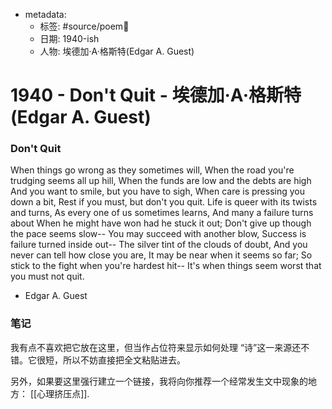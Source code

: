 - metadata:
	- 标签: #source/poem🔖
	- 日期: 1940-ish
	- 人物: 埃德加·A·格斯特(Edgar A. Guest)

# 1940 - Don't Quit - 埃德加·A·格斯特(Edgar A. Guest)
### Don't Quit
When things go wrong as they sometimes will,
When the road you're trudging seems all up hill,
When the funds are low and the debts are high
And you want to smile, but you have to sigh,
When care is pressing you down a bit,
Rest if you must, but don't you quit.
Life is queer with its twists and turns,
As every one of us sometimes learns,
And many a failure turns about
When he might have won had he stuck it out;
Don't give up though the pace seems slow--
You may succeed with another blow,
Success is failure turned inside out--
The silver tint of the clouds of doubt,
And you never can tell how close you are,
It may be near when it seems so far;
So stick to the fight when you're hardest hit--
It's when things seem worst that you must not quit.

- Edgar A. Guest

### 笔记
我有点不喜欢把它放在这里，但当作占位符来显示如何处理 “诗”这一来源还不错。它很短，所以不妨直接把全文粘贴进去。

另外，如果要这里强行建立一个链接，我将向你推荐一个经常发生文中现象的地方： [[心理挤压点]].